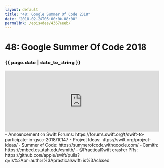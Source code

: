 ```yaml
---
layout: default
title: "48: Google Summer Of Code 2018"
date: "2018-02-26T05:00:00-08:00"
permalink: /episodes/4367aeeb/
---
```


# 48: Google Summer Of Code 2018

### {{ page.date | date_to_string }}

<iframe frameBorder="0" height="200px" scrolling="no" seamless src="https://player.simplecast.com/be309391-e715-4edf-a57f-4feb95fd5858" width="100%"></iframe>
<br/>
- Announcement on Swift Forums: https://forums.swift.org/t/swift-to-participate-in-gsoc-2018/10147
- Project Ideas: https://swift.org/project-ideas/
- Summer of Code: https://summerofcode.withgoogle.com/
- Csmith: https://embed.cs.utah.edu/csmith/
- @PracticalSwift crasher PRs: https://github.com/apple/swift/pulls?q=is%3Apr+author%3Apracticalswift+is%3Aclosed
